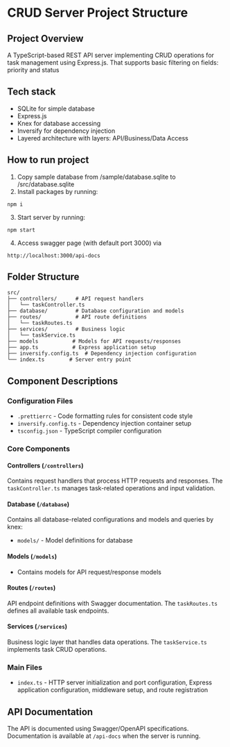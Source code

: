 # CRUD Server Project Structure

## Project Overview
A TypeScript-based REST API server implementing CRUD operations for task management using Express.js. That supports basic filtering on fields: priority and status

## Tech stack
- SQLite for simple database
- Express.js
- Knex for database accessing
- Inversify for dependency injection
- Layered architecture with layers: API/Business/Data Access

## How to run project
1. Copy sample database from /sample/database.sqlite to /src/database.sqlite
2. Install packages by running: 
```
npm i
```
3. Start server by running: 
```
npm start
```
4. Access swagger page (with default port 3000) via 
```
http://localhost:3000/api-docs
```

## Folder Structure

```
src/
├── controllers/      # API request handlers
│   └── taskController.ts
├── database/         # Database configuration and models
├── routes/           # API route definitions
│   └── taskRoutes.ts
├── services/         # Business logic
│   └── taskService.ts
├── models           # Models for API requests/responses
├── app.ts           # Express application setup
├── inversify.config.ts  # Dependency injection configuration
└── index.ts        # Server entry point
```

## Component Descriptions

### Configuration Files
- `.prettierrc` - Code formatting rules for consistent code style
- `inversify.config.ts` - Dependency injection container setup
- `tsconfig.json` - TypeScript compiler configuration

### Core Components

#### Controllers (`/controllers`)
Contains request handlers that process HTTP requests and responses. 
The `taskController.ts` manages task-related operations and input validation.

#### Database (`/database`)
Contains all database-related configurations and models and queries by knex:
- `models/` - Model definitions for database

#### Models (`/models`)
- Contains models for API request/response models

#### Routes (`/routes`)
API endpoint definitions with Swagger documentation. 
The `taskRoutes.ts` defines all available task endpoints.

#### Services (`/services`)
Business logic layer that handles data operations. 
The `taskService.ts` implements task CRUD operations.

### Main Files
- `index.ts` - HTTP server initialization and port configuration, Express application configuration, middleware setup, and route registration

## API Documentation
The API is documented using Swagger/OpenAPI specifications. Documentation is available at `/api-docs` when the server is running.
